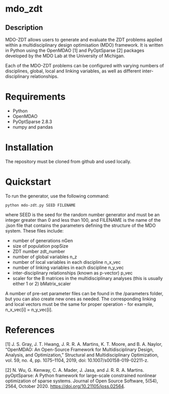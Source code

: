# mdo_zdt #

## Description ##

MDO-ZDT allows users to generate and evaluate the ZDT problems applied within a multidisciplinary design optimisation (MDO) framework. It is written in Python using the OpenMDAO [1] and PyOptSparse [2] packages developed by the MDO Lab at the University of Michigan.

Each of the MDO-ZDT problems can be configured with varying numbers of disciplines, global, local and linking variables, as well as different inter-disciplinary relationships. 

# Requirements #

- Python 
- OpenMDAO
- PyOptSparse 2.8.3
- numpy and pandas

# Installation #

The repository must be cloned from github and used locally.

# Quickstart #

To run the generator, use the following command:

`python mdo-zdt.py SEED FILENAME`

where SEED is the seed for the random number generator and must be an integer greater than 0 and less than 100, and FILENAME is the name of the .json file that contains the parameters defining the structure of the MDO system. These files include:

- number of generations nGen
- size of population popSize
- ZDT number zdt_number
- number of global variables n_z
- number of local variables in each discipline n_x_vec
- number of linking variables in each discipline n_y_vec
- inter-disciplinary relationships (known as p-vector) p_vec
- scaler for the B matrices in the multidisciplinary analyses (this is usually either 1 or 2) bMatrix_scaler

A number of pre-set parameter files can be found in the /parameters folder, but you can also create new ones as needed. The corresponding linking and local vectors must be the same for proper operation - for example, n_x_vec[i] = n_y_vec[i].

# References #

[1] J. S. Gray, J. T. Hwang, J. R. R. A. Martins, K. T. Moore, and B. A. Naylor, “OpenMDAO: An Open-Source Framework for Multidisciplinary Design, Analysis, and Optimization,” Structural and Multidisciplinary Optimization, vol. 59, no. 4, pp. 1075–1104, 2019, doi: 10.1007/s00158-019-02211-z.

[2] N. Wu, G. Kenway, C. A. Mader, J. Jasa, and J. R. R. A. Martins. pyOptSparse: A Python framework for large-scale constrained nonlinear optimization of sparse systems. Journal of Open Source Software, 5(54), 2564, October 2020. https://doi.org/10.21105/joss.02564.
